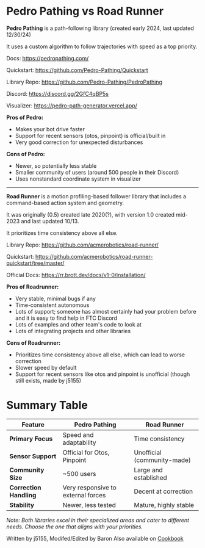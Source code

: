 # Pedro Pathing vs Road Runner

**Pedro Pathing** is a path-following library (created early 2024, last updated 12/30/24)

It uses a custom algorithm to follow trajectories with speed as a top priority.

Docs: <https://pedropathing.com/>

Quickstart: <https://github.com/Pedro-Pathing/Quickstart>

Library Repo: <https://github.com/Pedro-Pathing/PedroPathing>

Discord: <https://discord.gg/2GfC4qBP5s>

Visualizer: <https://pedro-path-generator.vercel.app/>

**Pros of Pedro:**

- Makes your bot drive faster
- Support for recent sensors (otos, pinpoint) is official/built in
- Very good correction for unexpected disturbances

**Cons of Pedro:**

- Newer, so potentially less stable
- Smaller community of users (around 500 people in their Discord)
- Uses nonstandard coordinate system in visualizer


---

**Road Runner** is a motion profiling-based follower library
that includes a command-based action system and geometry.

It was originally (0.5) created late 2020(?),
with version 1.0 created mid-2023 and last updated 10/13.

It prioritizes time consistency above all else.

Library Repo: <https://github.com/acmerobotics/road-runner/>

Quickstart: <https://github.com/acmerobotics/road-runner-quickstart/tree/master/>

Official Docs: <https://rr.brott.dev/docs/v1-0/installation/>


**Pros of Roadrunner:**

- Very stable, minimal bugs if any
- Time-consistent autonomous
- Lots of support; someone has almost certainly had your problem before and it is easy to find help in FTC Discord
- Lots of examples and other team's code to look at
- Lots of integrating projects and other libraries

**Cons of Roadrunner:**

- Prioritizes time consistency above all else, which can lead to worse correction
- Slower speed by default
- Support for recent sensors like otos and pinpoint is unofficial
  (though still exists, made by j5155)

# Summary Table

| Feature                 | Pedro Pathing                        | Road Runner                           |
|-------------------------|--------------------------------------|---------------------------------------|
| **Primary Focus**       | Speed and adaptability               | Time consistency                      |
| **Sensor Support**      | Official for Otos, Pinpoint          | Unofficial (community-made)           |
| **Community Size**      | ~500 users                           | Large and established                 |
| **Correction Handling** | Very responsive to external forces   | Decent at correction                  |
| **Stability**           | Newer, less tested                   | Mature, highly stable                 |

*Note: Both libraries excel in their specialized areas and cater to different needs. Choose the one that aligns with your priorities.*

Written by j5155, Modifed/Edited by Baron
Also available on [Cookbook](https://pedropathing.com/misc/pedrovsrr.html)

